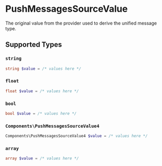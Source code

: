 # PushMessagesSourceValue

The original value from the provider used to derive the unified message type.


## Supported Types

### `string`

```php
string $value = /* values here */
```

### `float`

```php
float $value = /* values here */
```

### `bool`

```php
bool $value = /* values here */
```

### `Components\PushMessagesSourceValue4`

```php
Components\PushMessagesSourceValue4 $value = /* values here */
```

### `array`

```php
array $value = /* values here */
```

